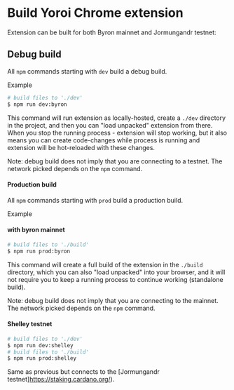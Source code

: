 # Build Yoroi Chrome extension

Extension can be built for both Byron mainnet and Jormungandr testnet:

## Debug build

All `npm` commands starting with `dev` build a debug build.

Example
```bash
# build files to './dev'
$ npm run dev:byron
```

This command will run extension as locally-hosted, create a `./dev` directory in the project, and then you can "load unpacked" extension from there. When you stop the running process - extension will stop working, but it also means you can create code-changes while process is running and extension will be hot-reloaded with these changes.

Note: debug build does not imply that you are connecting to a testnet. The network picked depends on the `npm` command.

#### Production build

All `npm` commands starting with `prod` build a production build.

Example
#### with byron mainnet
```bash
# build files to './build'
$ npm run prod:byron
```

This command will create a full build of the extension in the `./build` directory, which you can also "load unpacked" into your browser, and it will not require you to keep a running process to continue working (standalone build).

Note: debug build does not imply that you are connecting to the mainnet. The network picked depends on the `npm` command.

#### Shelley testnet
```bash
# build files to './dev'
$ npm run dev:shelley
# build files to './build'
$ npm run prod:shelley
```

Same as previous but connects to the [Jormungandr testnet]https://staking.cardano.org/).